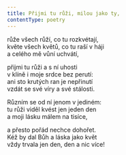 ```yaml
---
title: Přijmi tu růži, milou jako ty,
contentType: poetry
---
```


<section>

růže všech růží, co tu rozkvétají,  
květe všech květů, co tu raší v háji  
a celého mě vůní uchvátí,

</section>

<section>

přijmi tu růži a s ní uhosti  
v klíně i moje srdce bez perutí:  
ani sto krutých ran je nepřinutí  
vzdát se své víry a své stálosti.

</section>

<section>

Různím se od ní jenom v jediném:  
tu růži viděl kvést jen jeden den  
a moji lásku málem na tisíce,

</section>

<section>

a přesto pořád nechce dohořet.  
Kéž by dal Bůh a láska jako květ  
vždy trvala jen den, den a nic více!

</section>

